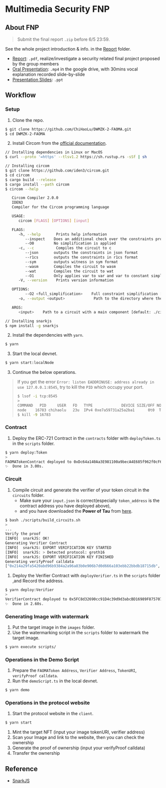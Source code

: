 # Multimedia Security FNP

## About FNP
> Submit the final report `.zip` before 6/5 23:59. 

See the whole project introduction & info. in the [Report](https://github.com/ChiHaoLu/DWMZK-2-FAOMA/blob/master/report) folder.
- [Report](): `.pdf`, realize/investigate a security related final project proposed by the group members
- [Oral Presentation](): `.mp4` in the google drive, with 30mins vocal explanation recorded slide-by-slide
- [Presentation Slides](): `.ppt`

## Workflow
### Setup

1. Clone the repo.
```sh
$ git clone https://github.com/ChiHaoLu/DWMZK-2-FAOMA.git
$ cd DWMZK-2-FAOMA
```
2. Install Circom from the [official documentation](https://docs.circom.io/getting-started/installation/).
```sh
// Installing dependencies in Linux or MacOS
$ curl --proto '=https' --tlsv1.2 https://sh.rustup.rs -sSf | sh

// Installing circom
$ git clone https://github.com/iden3/circom.git
$ cd circom
$ cargo build --release
$ cargo install --path circom
$ circom --help

   Circom Compiler 2.0.0
   IDEN3
   Compiler for the Circom programming language

   USAGE:
      circom [FLAGS] [OPTIONS] [input]

   FLAGS:
      -h, --help       Prints help information
         --inspect    Does an additional check over the constraints produced
         --O0         No simplification is applied
      -c, --c          Compiles the circuit to c
         --json       outputs the constraints in json format
         --r1cs       outputs the constraints in r1cs format
         --sym        outputs witness in sym format
         --wasm       Compiles the circuit to wasm
         --wat        Compiles the circuit to wat
         --O1         Only applies var to var and var to constant simplification
      -V, --version    Prints version information

   OPTIONS:
         --O2 <full_simplification>    Full constraint simplification [default: full]
      -o, --output <output>             Path to the directory where the output will be written [default: .]

   ARGS:
      <input>    Path to a circuit with a main component [default: ./circuit.circom]

// Installing snarkjs
$ npm install -g snarkjs
```
2. Install the dependencies with `yarn`.
```sh
$ yarn
```
3. Start the local devnet.
```sh
$ yarn start:localNode
```
3. Continue the below operations.

> If you get the error `Error: listen EADDRINUSE: address already in use 127.0.0.1:8545`, try to kill the `PID` which occupy your port. 
> ```sh
> $ lsof -i tcp:8545
> >
> COMMAND   PID     USER   FD   TYPE             DEVICE SIZE/OFF NODE NAME
> node    16783 chihaolu   23u  IPv4 0xe7a59731a25a2ba1      0t0  TCP localhost:8545 (LISTEN)
> $ kill -9 16783
> ```

### Contract

1. Deploy the ERC-721 Contract in the `contracts` folder with `deployToken.ts` in the `scripts` folder.
```sh
$ yarn deploy:Token
>
FAOMATokenContract deployed to 0xDc64a140Aa3E981100a9becA4E685f962f0cF6C9
✨  Done in 3.00s.
```

### Circuit
1. Compile circuit and generate the verifier of your token circuit in the `circuits` folder. 
   - Make sure your `input.json` is correct(especially `token_address` is the contract address you have deployed above), 
   - and you have downloaded the **Power of Tau** from [here](https://github.com/iden3/snarkjs#guide).
```sh
$ bash ./scripts/build_circuits.sh
>
...
Verify the proof
[INFO]  snarkJS: OK!
Generating Verifier Contract
[INFO]  snarkJS: EXPORT VERIFICATION KEY STARTED
[INFO]  snarkJS: > Detected protocol: groth16
[INFO]  snarkJS: EXPORT VERIFICATION KEY FINISHED
Generating verifyProof calldata
["0x214a29fa5420abd96b9384a2a96a83b0e906b7d0d666a103ebb22bbdb18715db", "0x2e0aec8b93f48f44ba426b46bce4222d2266191ef5450167915406872da9492f"],[["0x06e1eb47d6eb96b074ab452eb48fbbc06141838205dafd94c27ad0574f311c25", "0x2d2bf57deebd1a7ddf984da3d1915ff6a4867675602a325f5ac21cc4d0f670ce"],["0x153159babab02438395e5e91ac1cb4a6687a50e8f00bea21e26692f6925a64af", "0x1e6d3a371679afa67683cb5306ad46992e249473a0658f734272f15daa378d7d"]],["0x0389900f8cc14dd10bb6543d5fd7b08faae588fe33e259fd98ec37b1091c1622", "0x2f3ef367a4ec5035c6d0fb5df8e629ad36c6224d22603924c1dffb0095167863"],["0x1dafb491ddc564ff3a00f7b91062fab2ed332f8e35ba7c9c34aedb1b7f1f06c1"]
```
1. Deploy the Verifier Contract with `deployVerifier.ts` in the `scripts` folder ,and Record the address.
```sh
$ yarn deploy:Verifier
>
VerifierContract deployed to 0x5FC8d32690cc91D4c39d9d3abcBD16989F875707
✨  Done in 2.60s.
```

### Generating Image with watermark
1. Put the target image in the `images` folder.
1. Use the watermarking script in the `scripts` folder to watermark the target image.
```sh
$ yarn execute scripts/
```

### Operations in the Demo Script 
1. Prepare the `FAOMAToken Address`, `Verifier Address`, `TokenURI`, `verifyProof calldata`.
2. Run the `demoScript.ts` in the local devnet.
```sh
$ yarn demo
```

### Operations in the protocol website
1. Start the protocol website in the `client`.
```sh
$ yarn start
```
1. Mint the target NFT (input your image tokenURI, verifier address)
1. Scan your Image and link to the website, then you can check the ownership 
1. Generate the proof of ownership (input your verifyProof calldata)
1. Transfer the ownership

## Reference

- [SnarkJS](https://github.com/iden3/snarkjs)

